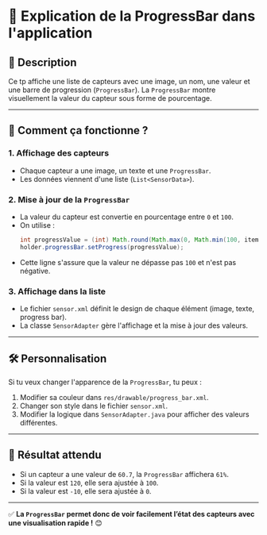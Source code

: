 # 📌 Explication de la ProgressBar dans l'application

## 📜 Description  
Ce tp affiche une liste de capteurs avec une image, un nom, une valeur et une barre de progression (`ProgressBar`). La `ProgressBar` montre visuellement la valeur du capteur sous forme de pourcentage.

---

## 🔧 Comment ça fonctionne ?  
### 1. **Affichage des capteurs**  
- Chaque capteur a une image, un texte et une `ProgressBar`.  
- Les données viennent d'une liste (`List<SensorData>`).  

### 2. **Mise à jour de la `ProgressBar`**  
- La valeur du capteur est convertie en pourcentage entre `0` et `100`.  
- On utilise :  
  ```java
  int progressValue = (int) Math.round(Math.max(0, Math.min(100, item.getValue())));
  holder.progressBar.setProgress(progressValue);
  ```  
- Cette ligne s'assure que la valeur ne dépasse pas `100` et n'est pas négative.  

### 3. **Affichage dans la liste**  
- Le fichier `sensor.xml` définit le design de chaque élément (image, texte, progress bar).  
- La classe `SensorAdapter` gère l'affichage et la mise à jour des valeurs.  

---

## 🛠️ Personnalisation  
Si tu veux changer l'apparence de la `ProgressBar`, tu peux :  
1. Modifier sa couleur dans `res/drawable/progress_bar.xml`.  
2. Changer son style dans le fichier `sensor.xml`.  
3. Modifier la logique dans `SensorAdapter.java` pour afficher des valeurs différentes.  

---

## 🚀 Résultat attendu  
- Si un capteur a une valeur de `60.7`, la `ProgressBar` affichera `61%`.  
- Si la valeur est `120`, elle sera ajustée à `100`.  
- Si la valeur est `-10`, elle sera ajustée à `0`.  

---

✅ **La `ProgressBar` permet donc de voir facilement l’état des capteurs avec une visualisation rapide !** 😊
